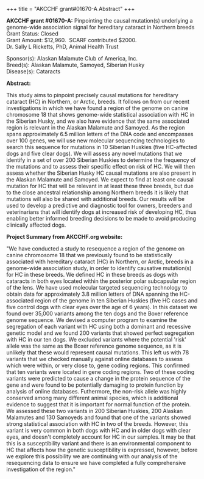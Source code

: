 +++
title = "AKCCHF grant#01670-A Abstract"
+++

**AKCCHF grant \#01670-A:** Pinpointing the causal mutation(s)
underlying a genome-wide association signal for hereditary cataract in
Northern breeds\
Grant Status: Closed\
Grant Amount: \$12,960.  SCARF contributed \$2000.\
Dr. Sally L Ricketts, PhD, Animal Health Trust

Sponsor(s): Alaskan Malamute Club of America, Inc.\
Breed(s): Alaskan Malamute, Samoyed, Siberian Husky\
Disease(s): Cataracts

**Abstract:**

This study aims to pinpoint precisely causal mutations for hereditary
cataract (HC) in Northern, or Arctic, breeds. It follows on from our
recent investigations in which we have found a region of the genome on
canine chromosome 18 that shows genome-wide statistical association with
HC in the Siberian Husky, and we also have evidence that the same
associated region is relevant in the Alaskan Malamute and Samoyed. As
the region spans approximately 6.5 million letters of the DNA code and
encompasses over 100 genes, we will use new molecular sequencing
technologies to search this sequence for mutations in 10 Siberian
Huskies (five HC-affected dogs and five clear dogs). We will assess any
novel mutations that we identify in a set of over 200 Siberian Huskies
to determine the frequency of the mutations and to assess their specific
effect on risk of HC. We will then assess whether the Siberian Husky HC
causal mutations are also present in the Alaskan Malamute and Samoyed.
We expect to find at least one causal mutation for HC that will be
relevant in at least these three breeds, but due to the close ancestral
relationship among Northern breeds it is likely that mutations will also
be shared with additional breeds. Our results will be used to develop a
predictive and diagnostic tool for owners, breeders and veterinarians
that will identify dogs at increased risk of developing HC, thus
enabling better informed breeding decisions to be made to avoid
producing clinically affected dogs.

**Project Summary from AKCCHF.org website:**

"We have conducted a study to resequence a region of the genome on
canine chromosome 18 that we previously found to be statistically
associated with hereditary cataract (HC) in Northern, or Arctic, breeds
in a genome-wide association study, in order to identify causative
mutation(s) for HC in these breeds. We defined HC in these breeds as
dogs with cataracts in both eyes located within the posterior polar
subcapsular region of the lens. We have used molecular targeted
sequencing technology to obtain data for approximately 3.8 million
letters of DNA spanning the HC-associated region of the genome in ten
Siberian Huskies (five HC cases and five control dogs with clear eyes
over the age of 6 years). In this dataset we found over 35,000 variants
among the ten dogs and the Boxer reference genome sequence. We devised a
computer program to examine the segregation of each variant with HC
using both a dominant and recessive genetic model and we found 200
variants that showed perfect segregation with HC in our ten dogs. We
excluded variants where the potential \'risk\' allele was the same as
the Boxer reference genome sequence, as it is unlikely that these would
represent causal mutations. This left us with 78 variants that we
checked manually against online databases to assess which were within,
or very close to, gene coding regions. This confirmed that ten variants
were located in gene coding regions. Two of these coding variants were
predicted to cause a change in the protein sequence of the gene and were
found to be potentially damaging to protein function by analysis of
online databases. Futhermore, the non-risk allele was highly conserved
among many different animal species, which is additional evidence to
suggest that it is important for normal function of the protein. We
assessed these two variants in 200 Siberian Huskies, 200 Alaskan
Malamutes and 130 Samoyeds and found that one of the variants showed
strong statistical association with HC in two of the breeds. However,
this variant is very common in both dogs with HC and in older dogs with
clear eyes, and doesn\'t completely account for HC in our samples. It
may be that this is a susceptibility variant and there is an
environmental component to HC that affects how the genetic
susceptibility is expressed, however, before we explore this possibility
we are continuing with our analysis of the resequencing data to ensure
we have completed a fully comprehensive investigation of the region."
